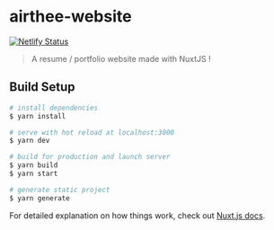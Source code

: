 # airthee-website

[![Netlify Status](https://api.netlify.com/api/v1/badges/209d3b7d-29da-43af-8d87-2cf9fc0db786/deploy-status)](https://app.netlify.com/sites/airthee-website/deploys)

> A resume / portfolio website made with NuxtJS !

## Build Setup

``` bash
# install dependencies
$ yarn install

# serve with hot reload at localhost:3000
$ yarn dev

# build for production and launch server
$ yarn build
$ yarn start

# generate static project
$ yarn generate
```

For detailed explanation on how things work, check out [Nuxt.js docs](https://nuxtjs.org).
